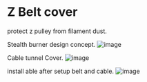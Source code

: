 Z Belt cover
===============
protect z pulley from filament dust.

Stealth burner design concept.
![image](https://user-images.githubusercontent.com/16078263/212444776-4dc021a4-5db0-4b54-b41e-f9af9935a017.png)

Cable tunnel Cover.
![image](https://user-images.githubusercontent.com/16078263/212443803-5527deb9-b23d-4ffe-8a66-3a4d66e6e47a.png)

install able after setup belt and cable.
![image](https://user-images.githubusercontent.com/16078263/212444680-d52a99ba-d0ca-4498-ae50-7c17be6dd4c2.png)
